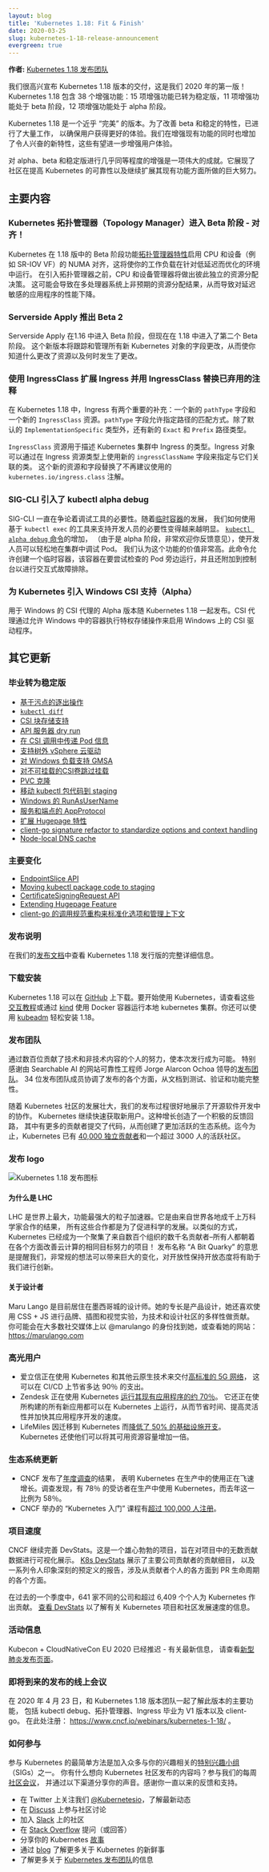 ```yaml
---
layout: blog
title: 'Kubernetes 1.18: Fit & Finish'
date: 2020-03-25
slug: kubernetes-1-18-release-announcement
evergreen: true
---
```


**作者:** [Kubernetes 1.18 发布团队](https://github.com/kubernetes/sig-release/blob/master/releases/release-1.18/release_team.md)

我们很高兴宣布 Kubernetes 1.18 版本的交付，这是我们 2020 年的第一版！Kubernetes
1.18 包含 38 个增强功能：15 项增强功能已转为稳定版，11 项增强功能处于 beta
阶段，12 项增强功能处于 alpha 阶段。

Kubernetes 1.18 是一个近乎 “完美” 的版本。为了改善 beta 和稳定的特性，已进行了大量工作，
以确保用户获得更好的体验。我们在增强现有功能的同时也增加了令人兴奋的新特性，这些有望进一步增强用户体验。

对 alpha、beta 和稳定版进行几乎同等程度的增强是一项伟大的成就。它展现了社区在提高
Kubernetes 的可靠性以及继续扩展其现有功能方面所做的巨大努力。


## 主要内容

### Kubernetes 拓扑管理器（Topology Manager）进入 Beta 阶段 - 对齐！

Kubernetes 在 1.18 版中的 Beta 阶段功能[拓扑管理器特性](https://github.com/nolancon/website/blob/f4200307260ea3234540ef13ed80de325e1a7267/content/en/docs/tasks/administer-cluster/topology-manager.md)启用
CPU 和设备（例如 SR-IOV VF）的 NUMA 对齐，这将使你的工作负载在针对低延迟而优化的环境中运行。
在引入拓扑管理器之前，CPU 和设备管理器将做出彼此独立的资源分配决策。
这可能会导致在多处理器系统上非预期的资源分配结果，从而导致对延迟敏感的应用程序的性能下降。

### Serverside Apply 推出 Beta 2

Serverside Apply 在1.16 中进入 Beta 阶段，但现在在 1.18 中进入了第二个 Beta 阶段。
这个新版本将跟踪和管理所有新 Kubernetes 对象的字段更改，从而使你知道什么更改了资源以及何时发生了更改。


### 使用 IngressClass 扩展 Ingress 并用 IngressClass 替换已弃用的注释

在 Kubernetes 1.18 中，Ingress 有两个重要的补充：一个新的 `pathType` 字段和一个新的
`IngressClass` 资源。`pathType` 字段允许指定路径的匹配方式。除了默认的
`ImplementationSpecific` 类型外，还有新的 `Exact` 和 `Prefix` 路径类型。

`IngressClass` 资源用于描述 Kubernetes 集群中 Ingress 的类型。Ingress 对象可以通过在
Ingress 资源类型上使用新的 `ingressClassName` 字段来指定与它们关联的类。
这个新的资源和字段替换了不再建议使用的 `kubernetes.io/ingress.class` 注解。

### SIG-CLI 引入了 kubectl alpha debug

SIG-CLI 一直在争论着调试工具的必要性。随着[临时容器](https://kubernetes.io/docs/concepts/workloads/pods/ephemeral-containers/)的发展，
我们如何使用基于 `kubectl exec` 的工具来支持开发人员的必要性变得越来越明显。
[`kubectl alpha debug` 命令](https://github.com/kubernetes/enhancements/blob/master/keps/sig-cli/20190805-kubectl-debug.md)的增加，
（由于是 alpha 阶段，非常欢迎你反馈意见），使开发人员可以轻松地在集群中调试 Pod。
我们认为这个功能的价值非常高。此命令允许创建一个临时容器，该容器在要尝试检查的
Pod 旁边运行，并且还附加到控制台以进行交互式故障排除。

### 为 Kubernetes 引入 Windows CSI 支持（Alpha）

用于 Windows 的 CSI 代理的 Alpha 版本随 Kubernetes 1.18 一起发布。CSI 代理通过允许
Windows 中的容器执行特权存储操作来启用 Windows 上的 CSI 驱动程序。

## 其它更新

### 毕业转为稳定版

- [基于污点的逐出操作](https://github.com/kubernetes/enhancements/issues/166)
- [`kubectl diff`](https://github.com/kubernetes/enhancements/issues/491)
- [CSI 块存储支持](https://github.com/kubernetes/enhancements/issues/565)
- [API 服务器 dry run](https://github.com/kubernetes/enhancements/issues/576)
- [在 CSI 调用中传递 Pod 信息](https://github.com/kubernetes/enhancements/issues/603)
- [支持树外 vSphere 云驱动](https://github.com/kubernetes/enhancements/issues/670)
- [对 Windows 负载支持 GMSA](https://github.com/kubernetes/enhancements/issues/689)
- [对不可挂载的CSI卷跳过挂载](https://github.com/kubernetes/enhancements/issues/770)
- [PVC 克隆](https://github.com/kubernetes/enhancements/issues/989)
- [移动 kubectl 包代码到 staging](https://github.com/kubernetes/enhancements/issues/1020)
- [Windows 的 RunAsUserName](https://github.com/kubernetes/enhancements/issues/1043)
- [服务和端点的 AppProtocol](https://github.com/kubernetes/enhancements/issues/1507)
- [扩展 Hugepage 特性](https://github.com/kubernetes/enhancements/issues/1539)
- [client-go signature refactor to standardize options and context handling](https://github.com/kubernetes/enhancements/issues/1601)
- [Node-local DNS cache](https://github.com/kubernetes/enhancements/issues/1024)


### 主要变化

- [EndpointSlice API](https://github.com/kubernetes/enhancements/issues/752)
- [Moving kubectl package code to staging](https://github.com/kubernetes/enhancements/issues/1020)
- [CertificateSigningRequest API](https://github.com/kubernetes/enhancements/issues/1513)
- [Extending Hugepage Feature](https://github.com/kubernetes/enhancements/issues/1539)
- [client-go 的调用规范重构来标准化选项和管理上下文](https://github.com/kubernetes/enhancements/issues/1601)


### 发布说明

在我们的[发布文档](https://github.com/kubernetes/kubernetes/blob/master/CHANGELOG/CHANGELOG-1.18.md)中查看
Kubernetes 1.18 发行版的完整详细信息。


### 下载安装

Kubernetes 1.18 可以在 [GitHub](https://github.com/kubernetes/kubernetes/releases/tag/v1.18.0)
上下载。要开始使用 Kubernetes，请查看这些[交互教程](https://kubernetes.io/docs/tutorials/)或通过
[kind](https://kind.sigs.k8s.io/) 使用 Docker 容器运行本地 kubernetes 集群。你还可以使用
[kubeadm](https://kubernetes.io/docs/setup/independent/create-cluster-kubeadm/) 轻松安装 1.18。

### 发布团队

通过数百位贡献了技术和非技术内容的个人的努力，使本次发行成为可能。
特别感谢由 Searchable AI 的网站可靠性工程师 Jorge Alarcon Ochoa
领导的[发布团队](https://github.com/kubernetes/sig-release/blob/master/releases/release-1.18/release_team.md)。
34 位发布团队成员协调了发布的各个方面，从文档到测试、验证和功能完整性。

随着 Kubernetes 社区的发展壮大，我们的发布过程很好地展示了开源软件开发中的协作。
Kubernetes 继续快速获取新用户。这种增长创造了一个积极的反馈回路，
其中有更多的贡献者提交了代码，从而创建了更加活跃的生态系统。迄今为止，Kubernetes 已有
[40,000 独立贡献者](https://k8s.devstats.cncf.io/d/24/overall-project-statistics?orgId=1)和一个超过 3000 人的活跃社区。

### 发布 logo

![Kubernetes 1.18 发布图标](/images/blog/2020-03-25-kubernetes-1.18-release-announcement/release-logo.png)

#### 为什么是 LHC

LHC 是世界上最大，功能最强大的粒子加速器。它是由来自世界各地成千上万科学家合作的结果，
所有这些合作都是为了促进科学的发展。以类似的方式，Kubernetes
已经成为一个聚集了来自数百个组织的数千名贡献者–所有人都朝着在各个方面改善云计算的相同目标努力的项目！
发布名称 “A Bit Quarky” 的意思是提醒我们，非常规的想法可以带来巨大的变化，对开放性保持开放态度将有助于我们进行创新。


#### 关于设计者

Maru Lango 是目前居住在墨西哥城的设计师。她的专长是产品设计，她还喜欢使用 CSS + JS
进行品牌、插图和视觉实验，为技术和设计社区的多样性做贡献。你可能会在大多数社交媒体上以
@marulango 的身份找到她，或查看她的网站： https://marulango.com

### 高光用户

- 爱立信正在使用 Kubernetes 和其他云原生技术来交付[高标准的 5G 网络](https://www.cncf.io/case-study/ericsson/)，
  这可以在 CI/CD 上节省多达 90％ 的支出。
- Zendesk 正在使用 Kubernetes [运行其现有应用程序的约 70％](https://www.cncf.io/case-study/zendesk/)。
  它还正在使所构建的所有新应用都可以在 Kubernetes 上运行，从而节省时间、提高灵活性并加快其应用程序开发的速度。
- LifeMiles 因迁移到 Kubernetes 而[降低了 50% 的基础设施开支](https://www.cncf.io/case-study/lifemiles/)。
  Kubernetes 还使他们可以将其可用资源容量增加一倍。

### 生态系统更新

- CNCF 发布了[年度调查](https://www.cncf.io/blog/2020/03/04/2019-cncf-survey-results-are-here-deployments-are-growing-in-size-and-speed-as-cloud-native-adoption-becomes-mainstream/)的结果，
  表明 Kubernetes 在生产中的使用正在飞速增长。调查发现，有 78％ 的受访者在生产中使用 Kubernetes，而去年这一比例为 58％。
- CNCF 举办的 “Kubernetes 入门” 课程有[超过 100,000 人注册](https://www.cncf.io/announcement/2020/01/28/cloud-native-computing-foundation-announces-introduction-to-kubernetes-course-surpasses-100000-registrations/)。

### 项目速度

CNCF 继续完善 DevStats。这是一个雄心勃勃的项目，旨在对项目中的无数贡献数据进行可视化展示。
[K8s DevStats](https://k8s.devstats.cncf.io/d/12/dashboards?orgId=1) 展示了主要公司贡献者的贡献细目，
以及一系列令人印象深刻的预定义的报告，涉及从贡献者个人的各方面到 PR 生命周期的各个方面。

在过去的一个季度中，641 家不同的公司和超过 6,409 个个人为 Kubernetes 作出贡献。
[查看 DevStats](https://k8s.devstats.cncf.io/d/11/companies-contributing-in-repository-groups?orgId=1&var-period=m&var-repogroup_name=All)
以了解有关 Kubernetes 项目和社区发展速度的信息。

### 活动信息

Kubecon + CloudNativeCon EU 2020 已经推迟 - 有关最新信息，
请查看[新型肺炎发布页面](https://events.linuxfoundation.org/kubecon-cloudnativecon-europe/attend/novel-coronavirus-update/)。

### 即将到来的发布的线上会议

在 2020 年 4 月 23 日，和 Kubernetes 1.18 版本团队一起了解此版本的主要功能，
包括 kubectl debug、拓扑管理器、Ingress 毕业为 V1 版本以及 client-go。
在此处注册： https://www.cncf.io/webinars/kubernetes-1-18/ 。

### 如何参与

参与 Kubernetes 的最简单方法是加入众多与你的兴趣相关的[特别兴趣小组](https://github.com/kubernetes/community/blob/master/sig-list.md)（SIGs）之一。
你有什么想向 Kubernetes 社区发布的内容吗？参与我们的每周[社区会议](https://github.com/kubernetes/community/tree/master/communication)，
并通过以下渠道分享你的声音。感谢你一直以来的反馈和支持。

- 在 Twitter 上关注我们 [@Kubernetesio](https://twitter.com/kubernetesio)，了解最新动态
- 在 [Discuss](https://discuss.kubernetes.io/) 上参与社区讨论 
- 加入 [Slack](http://slack.k8s.io/) 上的社区
- 在 [Stack Overflow](http://stackoverflow.com/questions/tagged/kubernetes) 提问（或回答）
- 分享你的 Kubernetes [故事](https://docs.google.com/a/linuxfoundation.org/forms/d/e/1FAIpQLScuI7Ye3VQHQTwBASrgkjQDSS5TP0g3AXfFhwSM9YpHgxRKFA/viewform)
- 通过 [blog](https://kubernetes.io/blog/) 了解更多关于 Kubernetes 的新鲜事
- 了解更多关于 [Kubernetes 发布团队](https://github.com/kubernetes/sig-release/tree/master/release-team)的信息
